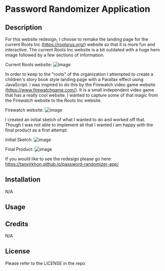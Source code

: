 # Password Randomizer Application

## Description

For this website redesign, I choose to remake the landing page for the current Roots Inc (https://rootsrus.org/) website so that it is more fun and interactive. The current Roots Inc website is a bit outdated with a huge hero image followed by a few sections of information.

Current Roots website:
![image](https://user-images.githubusercontent.com/119143763/210486439-a69cc5f4-75d1-4dfa-b8c3-d9b4dc919be7.png)

In order to keep to the "roots" of the organization I attempted to create a children's story book style landing page with a Parallax effect using JavaScript. I was inspired to do this by the Firewatch video game website (https://www.firewatchgame.com/). It is a small independent video game that has a really cool website. I wanted to capture some of that magic from the Firewatch website to the Roots Inc website.

Firewatch website:
![image](https://user-images.githubusercontent.com/119143763/210486549-7823407b-102d-4a9e-943a-7841ad5d7d30.png)

I created an initial sketch of what I wanted to do and worked off that. Though I was not able to implement all that I wanted I am happy with the final product as a first attempt.

Initial Sketch:
![image](https://user-images.githubusercontent.com/119143763/210486725-3c698972-46d3-4a1c-aae8-74b13ea39e10.png)

Final Product:
![image](https://user-images.githubusercontent.com/119143763/210486996-3d24b3ce-87e0-4e40-8d02-811303182201.png)

If you would like to see the redesign please go here: https://tanvirkhon.github.io/password-randomizer-app/


## Installation

N/A

## Usage

## Credits

N/A

## License

Please refer to the LICENSE in the repo
